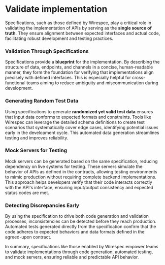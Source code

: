 # Validate implementation

Specifications, such as those defined by Wirespec, play a critical role in validating the implementation of APIs by serving as the **single source of truth**. They ensure alignment between expected interfaces and actual code, facilitating robust development and testing practices.

### Validation Through Specifications

Specifications provide a **blueprint** for the implementation. By describing the structure of data, endpoints, and channels in a concise, human-readable manner, they form the foundation for verifying that implementations align precisely with defined interfaces. This is especially helpful for cross-functional teams aiming to reduce ambiguity and miscommunication during development.

### Generating Random Test Data

Using specifications to generate **randomized yet valid test data** ensures that input data conforms to expected formats and constraints. Tools like Wirespec can leverage the detailed schema definitions to create test scenarios that systematically cover edge cases, identifying potential issues early in the development cycle. This automated data generation streamlines testing and improves reliability.

### Mock Servers for Testing

Mock servers can be generated based on the same specification, reducing dependency on live systems for testing. These servers simulate the behavior of APIs as defined in the contracts, allowing testing environments to mimic production without requiring complete backend implementations. This approach helps developers verify that their code interacts correctly with the API's interface, ensuring input/output consistency and expected status codes are met.

### Detecting Discrepancies Early

By using the specification to drive both code generation and validation processes, inconsistencies can be detected before they reach production. Automated tests generated directly from the specification confirm that the code adheres to expected behaviors and data formats defined in the agreed-upon contract.

In summary, specifications like those enabled by Wirespec empower teams to validate implementations through code generation, automated testing, and mock servers, ensuring reliable and predictable API behavior.
